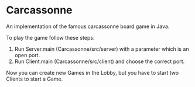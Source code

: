 # Carcassonne
An implementation of the famous carcassonne board game in Java.

To play the game follow these steps:
1. Run Server.main (Carcassonne/src/server) with a parameter which is an open port.
2. Run Client.main (Carcassonne/src/client) and choose the correct port.

Now you can create new Games in the Lobby, but you have to start two Clients to start a Game.
